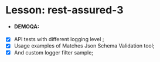 # Lesson: rest-assured-3

* #### DEMOQA:
- [X] API tests with different logging level ;
- [X] Usage examples of Matches Json Schema Validation tool;
- [X] And custom logger filter sample;